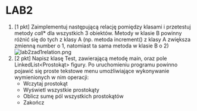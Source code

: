 # LAB2
1. [1 pkt] Zaimplementuj następującą relację pomiędzy klasami i przetestuj metody *call** dla wszystkich 3 obiektów. Metody w klasie B powinny różnić się do tych z klasy A (np. metoda increment() z klasy A zwiększa zmienną number o 1, natomiast ta sama metoda w klasie B o 2) 
![lab2zad1relation.png](https://github.com/komidawi/Obiektowe/blob/master/ZAJ2/lab2zad1relation.png)
1. [2 pkt] Napisz klasę Test, zawierającą metodę main, oraz pole LinkedList<Prostokąt> figury. Po uruchomieniu programu powinno pojawić się proste tekstowe menu umożliwiające wykonywanie wymienionych w nim operacji:
    * Wczytaj prostokąt
    * Wyświetl wszystkie prostokąty
    * Oblicz sumę pól wszystkich prostokątów
    * Zakończ
